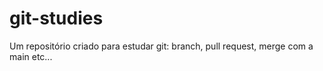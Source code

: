 # git-studies
Um repositório criado para estudar git: branch, pull request, merge com a main etc...
